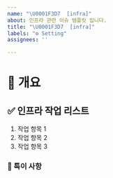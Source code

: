 ```yaml
---
name: "\U0001F3D7️  [infra]"
about: 인프라 관련 이슈 템플릿 입니다.
title: "\U0001F3D7️  [infra]"
labels: "⚙ Setting"
assignees: ''

---
```


# 🚧 개요
<!-- 인프라 관련 작업을 간략히 설명해주세요 -->

## ✅  인프라 작업 리스트
<!-- 인프라 작업으로 인해 수행해야 할 주요 작업 항목들을 나열해주세요. -->
1. 작업 항목 1
2. 작업 항목 2
3. 작업 항목 3

### 📢 특이 사항
<!-- CI/CD 설정이나 테스트 중 발견한 문제, 주의 사항, 리뷰어에게 특별히 알려야 할 부분 등을 적어주세요. -->
